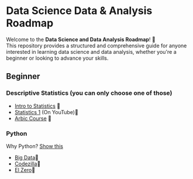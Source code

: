 # Data Science Data & Analysis Roadmap

Welcome to the **Data Science and Data Analysis Roadmap**! 🚀  
This repository provides a structured and comprehensive guide for anyone interested in learning data science and data analysis, whether you're a beginner or looking to advance your skills.

## Beginner

###  Descriptive Statistics (you can only choose one of those) 

- [Intro to Statistics](https://www.udacity.com/course/intro-to-statistics--st101) 🎥
- [Statistics 1](https://youtube.com/playlist?list=PL0KQuRyPJoe6KjlUM6iNYgt8d0DwI-IGR&si=gQLmBslqd32JTWSE) (On YouTube)🎥
- [Arbic Course](https://www.youtube.com/watch?v=8wwPwlueoDs&list=PLtsZ69x5q-X_MJj_iwBwpJaLg_C6JGiWW) 🎥

### Python 
Why Python? [Show this](https://www.youtube.com/watch?v=XKQaCF_Om8o&list=PLrooD4hY1QqCCAbHdQTJ-BpVFQlCu_Pg1)
- [Big Data](https://www.youtube.com/watch?v=mlbe7Vxr7yA&list=PLrooD4hY1QqDjPYUvDsxjfh9np7DjBwAg&index=6)🎥
- [Codezilla](https://www.youtube.com/playlist?list=PLuXY3ddo_8nzrO74UeZQVZOb5-wIS6krJ)🎥
- [El Zero](https://www.youtube.com/playlist?list=PLDoPjvoNmBAyE_gei5d18qkfIe-Z8mocs)🎥
